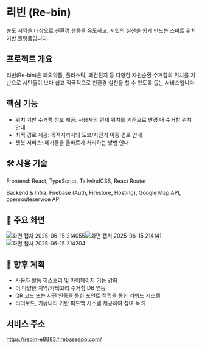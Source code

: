 # 리빈 (Re-bin)
송도 지역을 대상으로 친환경 행동을 유도하고, 시민의 실천을 쉽게 만드는 스마트 위치 기반 플랫폼입니다.

## 프로젝트 개요
리빈(Re-bin)은 폐의약품, 플라스틱, 폐건전지 등 다양한 자원순환 수거함의 위치를 기반으로
시민들이 보다 쉽고 적극적으로 친환경 실천을 할 수 있도록 돕는 서비스입니다.

## 핵심 기능
- 위치 기반 수거함 정보 제공: 사용자의 현재 위치를 기준으로 반경 내 수거함 위치 안내
- 최적 경로 제공: 목적지까지의 도보/자전거 이동 경로 안내
- 챗봇 서비스: 폐기물을 올바르게 처리하는 방법 안내


## 🛠 사용 기술
Frontend: React, TypeScript, TailwindCSS, React Router

Backend & Infra: Firebase (Auth, Firestore, Hosting), Google Map API, openrouteservice API

## 📸 주요 화면
![화면 캡처 2025-06-15 214055](https://github.com/user-attachments/assets/1ce72452-67d8-43aa-af2e-3f94cbc7b679)![화면 캡처 2025-06-15 214141](https://github.com/user-attachments/assets/fc8a9f8b-093c-4a81-ba23-2b90716413b9)![화면 캡처 2025-06-15 214204](https://github.com/user-attachments/assets/104c20b0-de58-419e-9424-ff5fd8239b0a)



## 📍 향후 계획
- 사용자 활동 히스토리 및 마이페이지 기능 강화
- 더 다양한 지역/카테고리 수거함 DB 연동
- QR 코드 또는 사진 인증을 통한 포인트 적립을 통한 리워드 시스템
- 리더보드, 커뮤니티 기반 피드백 시스템 제공하여 참여 독려


## 서비스 주소
https://rebin-e8883.firebaseapp.com/

